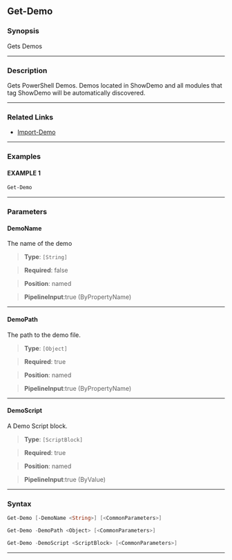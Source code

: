 Get-Demo
--------
### Synopsis
Gets Demos

---
### Description

Gets PowerShell Demos.
Demos located in ShowDemo and all modules that tag ShowDemo will be automatically discovered.

---
### Related Links
* [Import-Demo](Import-Demo.md)



---
### Examples
#### EXAMPLE 1
```PowerShell
Get-Demo
```

---
### Parameters
#### **DemoName**

The name of the demo



> **Type**: ```[String]```

> **Required**: false

> **Position**: named

> **PipelineInput**:true (ByPropertyName)



---
#### **DemoPath**

The path to the demo file.



> **Type**: ```[Object]```

> **Required**: true

> **Position**: named

> **PipelineInput**:true (ByPropertyName)



---
#### **DemoScript**

A Demo Script block.



> **Type**: ```[ScriptBlock]```

> **Required**: true

> **Position**: named

> **PipelineInput**:true (ByValue)



---
### Syntax
```PowerShell
Get-Demo [-DemoName <String>] [<CommonParameters>]
```
```PowerShell
Get-Demo -DemoPath <Object> [<CommonParameters>]
```
```PowerShell
Get-Demo -DemoScript <ScriptBlock> [<CommonParameters>]
```
---
